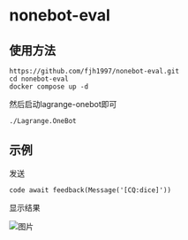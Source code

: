 # nonebot-eval
## 使用方法
```
https://github.com/fjh1997/nonebot-eval.git
cd nonebot-eval
docker compose up -d 
```
然后启动lagrange-onebot即可
```
./Lagrange.OneBot
```


## 示例
发送
```
code await feedback(Message('[CQ:dice]'))
```
显示结果

![图片](https://github.com/user-attachments/assets/87d30c4b-1357-4ecd-a5e4-436cab3e2752)
